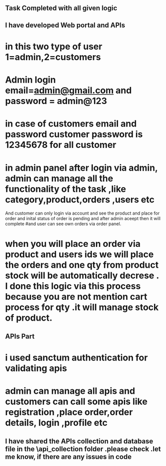 ## Task Completed with all given logic
## I have developed Web portal and APIs
# in this two type of user 1=admin,2=customers
# Admin login email=admin@gmail.com and password = admin@123
# in case of customers email and password customer password is 12345678 for all customer

# in admin panel after login via admin, admin can manage all the functionality of the task ,like category,product,orders ,users etc
 And customer can only login via account and see the product and place for order and inital status of order is pending and after admin aceept then it will complete
#and user can see own orders via order panel.
# when you will place an order via product and users ids we will place the orders and one qty from product stock will be automatically decrese . I done  this logic  via this process because you are not mention cart process for qty .it will manage stock of product.
## APIs Part
# i used sanctum authentication for validating apis 
# admin can manage all apis and customers can call some apis like registration ,place order,order details, login ,profile etc 

## I have shared the APIs collection and database file in the \api_collection folder .please check .let me know, if there are any issues in code
